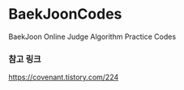 # BaekJoonCodes
BaekJoon Online Judge Algorithm Practice Codes

### 참고 링크
https://covenant.tistory.com/224

